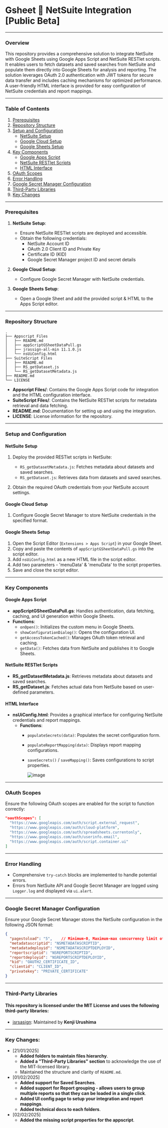 # Gsheet 🔗 NetSuite Integration [Public Beta]

---

### Overview

This repository provides a comprehensive solution to integrate NetSuite with Google Sheets using Google Apps Script and NetSuite RESTlet scripts. It enables users to fetch datasets and saved searches from NetSuite and populate them directly into Google Sheets for analysis and reporting. The solution leverages OAuth 2.0 authentication with JWT tokens for secure data transfer and includes caching mechanisms for optimized performance. A user-friendly HTML interface is provided for easy configuration of NetSuite credentials and report mappings.

---

### Table of Contents

1. [Prerequisites](#prerequisites)
2. [Repository Structure](#repository-structure)
3. [Setup and Configuration](#setup-and-configuration)
   - [NetSuite Setup](#netsuite-setup)
   - [Google Cloud Setup](#google-cloud-setup)
   - [Google Sheets Setup](#google-sheets-setup)
4. [Key Components](#key-components)
   - [Google Apps Script](#google-apps-script)
   - [NetSuite RESTlet Scripts](#netsuite-restlet-scripts)
   - [HTML Interface](#html-interface)
5. [OAuth Scopes](#oauth-scopes)
6. [Error Handling](#error-handling)
7. [Google Secret Manager Configuration](#google-secret-manager-configuration)
8. [Third-Party Libraries](#third-party-libraries)
9. [Key Changes](#key-changes)

---

### Prerequisites

1. **NetSuite Setup**:
   - Ensure NetSuite RESTlet scripts are deployed and accessible.
   - Obtain the following credentials:
     - NetSuite Account ID
     - OAuth 2.0 Client ID and Private Key
     - Certificate ID (KID)
     - Google Secret Manager project ID and secret details

2. **Google Cloud Setup**:
   - Configure Google Secret Manager with NetSuite credentials.

3. **Google Sheets Setup**:
   - Open a Google Sheet and add the provided script & HTML to the Apps Script editor.

---

### Repository Structure

```
.
├── Appscript Files
│   ├── README.md
│   ├── appScriptGSheetDataPull.gs
│   ├── jrassign-all-min 11.1.0.js
│   └── nsUiConfig.html
├── SuiteScript Files
│   ├── README.md
│   ├── RS_getDataset.js
│   └── RS_getDatasetMetadata.js
├── README.md
└── LICENSE
```

- **Appscript Files/**: Contains the Google Apps Script code for integration and the HTML configuration interface.
- **SuiteScript Files/**: Contains the NetSuite RESTlet scripts for metadata retrieval and data fetching.
- **README.md**: Documentation for setting up and using the integration.
- **LICENSE**: License information for the repository.

---

### Setup and Configuration

#### NetSuite Setup

1. Deploy the provided RESTlet scripts in NetSuite:
   - `RS_getDatasetMetadata.js`: Fetches metadata about datasets and saved searches.
   - `RS_getDataset.js`: Retrieves data from datasets and saved searches.

2. Obtain the required OAuth credentials from your NetSuite account settings.

#### Google Cloud Setup

1. Configure Google Secret Manager to store NetSuite credentials in the specified format.

#### Google Sheets Setup

1. Open the Script Editor (`Extensions > Apps Script`) in your Google Sheet.
2. Copy and paste the contents of `appScriptGSheetDataPull.gs` into the script editor.
3. Add `nsUiConfig.html` as a new HTML file in the script editor.
4. Add two parameters - 'menuData' & 'menuData' to the script properties.
5. Save and close the script editor.

---

### Key Components

#### Google Apps Script

- **appScriptGSheetDataPull.gs**: Handles authentication, data fetching, caching, and UI generation within Google Sheets.
- **Functions**:
  - `onOpen()`: Initializes the custom menu in Google Sheets.
  - `showConfigurationDialog()`: Opens the configuration UI.
  - `getAccessTokenCached()`: Manages OAuth token retrieval and caching.
  - `getData()`: Fetches data from NetSuite and publishes it to Google Sheets.

#### NetSuite RESTlet Scripts

- **RS_getDatasetMetadata.js**: Retrieves metadata about datasets and saved searches.
- **RS_getDataset.js**: Fetches actual data from NetSuite based on user-defined parameters.

#### HTML Interface

- **nsUiConfig.html**: Provides a graphical interface for configuring NetSuite credentials and report mappings.
  - **Functions**:
    - `populateSecrets(data)`: Populates the secret configuration form.
    - `populateReportMapping(data)`: Displays report mapping configurations.
    - `saveSecrets()` / `saveMapping()`: Saves configurations to script properties.
      
      ![image](https://github.com/user-attachments/assets/726a2dde-19fd-4fcc-b1c1-c68b500378ca)


---

### OAuth Scopes

Ensure the following OAuth scopes are enabled for the script to function correctly:

```json
"oauthScopes": [
  "https://www.googleapis.com/auth/script.external_request",
  "https://www.googleapis.com/auth/cloud-platform",
  "https://www.googleapis.com/auth/spreadsheets.currentonly",
  "https://www.googleapis.com/auth/userinfo.email",
  "https://www.googleapis.com/auth/script.container.ui"
]
```

---

### Error Handling

- Comprehensive `try-catch` blocks are implemented to handle potential errors.
- Errors from NetSuite API and Google Secret Manager are logged using `Logger.log` and displayed via `ui.alert`.

---

### Google Secret Manager Configuration

Ensure your Google Secret Manager stores the NetSuite configuration in the following JSON format:

```json
{
  "pagestoload": "5",    // Minimum-0, Maximum-max concurrency limit of your NS account
  "metadatascriptid": "NSMETADATASCRIPTID",
  "metadatadeployid": "NSMETADATASCRIPTDEPLOYID",
  "reportscriptid": "NSREPORTSCRIPTID",
  "reportdeployid": "NSREPORTSCRIPTDEPLOYID",
  "kid": "OAUTH2_CERTIFICATE_ID",
  "clientid": "CLIENT_ID",
  "privatekey": "PRIVATE_CERTIFICATE"
}
```

---


### Third-Party Libraries
#### This repository is licensed under the MIT License and uses the following third-party libraries:
*   [jsrsasign](https://kjur.github.io/jsrsasign/): Maintained by **Kenji Urushima**
 ---
 
### Key Changes:
*   [21/01/2025]
    *   **Added folders to maintain files hierarchy**.
    *   **Added a "Third-Party Libraries" section** to acknowledge the use of the MIT-licensed library.
    *   Maintained the structure and clarity of `README.md`.
*   [01/02/2025]
    *   **Added support for Saved Searches**.
    *   **Added support for Report grouping - allows users to group multiple reports so that they can be loaded in a single click**.
    *   **Added UI config page to setup your integration and report mappings**.
    *   **Added technical docs to each folders**.
*   [02/02/2025]
    *   **Added the missing script properties for the appscript**.
